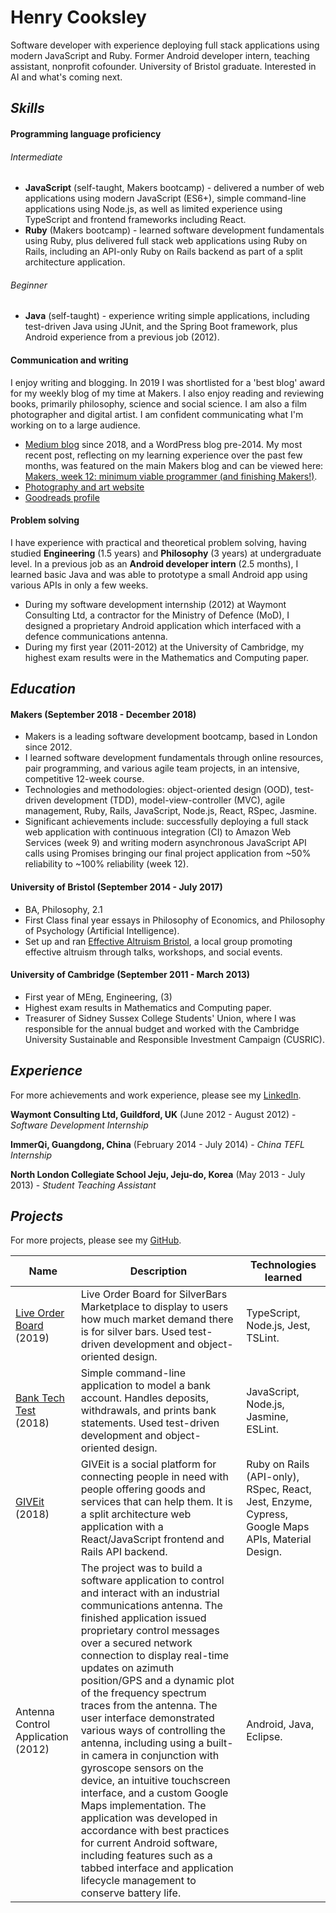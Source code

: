# Henry Cooksley

Software developer with experience deploying full stack applications using modern JavaScript and Ruby. Former Android developer intern, teaching assistant, nonprofit cofounder. University of Bristol graduate. Interested in AI and what's coming next.

## *Skills*

#### Programming language proficiency

###### Intermediate
- **JavaScript** (self-taught, Makers bootcamp) - delivered a number of web applications using modern JavaScript (ES6+), simple command-line applications using Node.js, as well as limited experience using TypeScript and frontend frameworks including React.
- **Ruby** (Makers bootcamp) - learned software development fundamentals using Ruby, plus delivered full stack web applications using Ruby on Rails, including an API-only Ruby on Rails backend as part of a split architecture application.

###### Beginner
- **Java** (self-taught) - experience writing simple applications, including test-driven Java using JUnit, and the Spring Boot framework, plus Android experience from a previous job (2012).

#### Communication and writing

I enjoy writing and blogging. In 2019 I was shortlisted for a 'best blog' award for my weekly blog of my time at Makers. I also enjoy reading and reviewing books, primarily philosophy, science and social science. I am also a film photographer and digital artist. I am confident communicating what I'm working on to a large audience.

- [Medium blog](https://medium.com/@hnryjmes) since 2018, and a WordPress blog pre-2014. My most recent post, reflecting on my learning experience over the past few months, was featured on the main Makers blog and can be viewed here: [Makers, week 12: minimum viable programmer (and finishing Makers!)](https://blog.makersacademy.com/makers-week-12-minimum-viable-programmer-and-finishing-makers-38b389ec6b01).
- [Photography and art website](http://henrycooksley.com)
- [Goodreads profile](https://www.goodreads.com/user/show/72204726-henry-cooksley)

#### Problem solving

I have experience with practical and theoretical problem solving, having studied **Engineering** (1.5 years) and **Philosophy** (3 years) at undergraduate level. In a previous job as an **Android developer intern** (2.5 months), I learned basic Java and was able to prototype a small Android app using various APIs in only a few weeks.

- During my software development internship (2012) at Waymont Consulting Ltd, a contractor for the Ministry of Defence (MoD), I designed a proprietary Android application which interfaced with a defence communications antenna.
- During my first year (2011-2012) at the University of Cambridge, my highest exam results were in the Mathematics and Computing paper.

## *Education*

#### Makers (September 2018 - December 2018)

- Makers is a leading software development bootcamp, based in London since 2012.
- I learned software development fundamentals through online resources, pair programming, and various agile team projects, in an intensive, competitive 12-week course.
- Technologies and methodologies: object-oriented design (OOD), test-driven development (TDD), model-view-controller (MVC), agile management, Ruby, Rails, JavaScript, Node.js, React, RSpec, Jasmine.
- Significant achievements include: successfully deploying a full stack web application with continuous integration (CI) to Amazon Web Services (week 9) and writing modern asynchronous JavaScript API calls using Promises bringing our final project application from ~50% reliability to ~100% reliability (week 12).

#### University of Bristol (September 2014 - July 2017)

- BA, Philosophy, 2.1
- First Class final year essays in Philosophy of Economics, and Philosophy of Psychology (Artificial Intelligence).
- Set up and ran [Effective Altruism Bristol](https://www.facebook.com/EffectiveAltruismBristol), a local group promoting effective altruism through talks, workshops, and social events.

#### University of Cambridge (September 2011 - March 2013)

- First year of MEng, Engineering, (3)
- Highest exam results in Mathematics and Computing paper.
- Treasurer of Sidney Sussex College Students' Union, where I was responsible for the annual budget and worked with the Cambridge University Sustainable and Responsible Investment Campaign (CUSRIC).

## *Experience*

For more achievements and work experience, please see my [LinkedIn](https://www.linkedin.com/in/henrycooksley/).

**Waymont Consulting Ltd, Guildford, UK** (June 2012 - August 2012) - *Software Development Internship*  

**ImmerQi, Guangdong, China** (February 2014 - July 2014) - *China TEFL Internship*

**North London Collegiate School Jeju, Jeju-do, Korea** (May 2013 - July 2013) - *Student Teaching Assistant*

## *Projects*

For more projects, please see my [GitHub](https://github.com/hnryjmes).

Name | Description | Technologies learned
--- | --- | ---
[Live Order Board](https://github.com/hnryjmes/live-order-board) (2019)  | Live Order Board for SilverBars Marketplace to display to users how much market demand there is for silver bars. Used test-driven development and object-oriented design. | TypeScript, Node.js, Jest, TSLint.
[Bank Tech Test](https://github.com/hnryjmes/bank-tech-test) (2018)  | Simple command-line application to model a bank account. Handles deposits, withdrawals, and prints bank statements. Used test-driven development and object-oriented design. | JavaScript, Node.js, Jasmine, ESLint.
[GIVEit](https://github.com/MugeHasilci/GIVEit-frontend) (2018)  | GIVEit is a social platform for connecting people in need with people offering goods and services that can help them. It is a split architecture web application with a React/JavaScript frontend and Rails API backend. | Ruby on Rails (API-only), RSpec, React, Jest, Enzyme, Cypress, Google Maps APIs, Material Design.
Antenna Control Application (2012)  | The project was to build a software application to control and interact with an industrial communications antenna. The finished application issued proprietary control messages over a secured network connection to display real-time updates on azimuth position/GPS and a dynamic plot of the frequency spectrum traces from the antenna. The user interface demonstrated various ways of controlling the antenna, including using a built-in camera in conjunction with gyroscope sensors on the device, an intuitive touchscreen interface, and a custom Google Maps implementation. The application was developed in accordance with best practices for current Android software, including features such as a tabbed interface and application lifecycle management to conserve battery life.  |  Android, Java, Eclipse.
